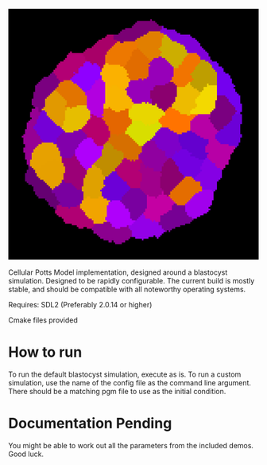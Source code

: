 ![Screenshot](./img/logo.png)

Cellular Potts Model implementation, designed around a blastocyst simulation. Designed to be rapidly configurable. The current build is mostly stable, and should be compatible with all noteworthy operating systems.

Requires:
SDL2 (Preferably 2.0.14 or higher)

Cmake files provided

# How to run

To run the default blastocyst simulation, execute as is.
To run a custom simulation, use the name of the config file as the command line argument. There should be a matching pgm file to use as the initial condition.

# Documentation Pending
You might be able to work out all the parameters from the included demos. Good luck.
